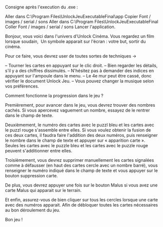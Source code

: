 Consigne après l'execution du .exe :

Aller dans C:\Program Files\UnlockJeuExecutableFinal\app
Copier Font / images / serial / sons
Aller dans C:\Program Files\UnlockJeuExecutableFinal
Coller Font / images / serial / sons
Lancer l'application.

Bonjour, vous voici dans l'univers d'Unlock Cinéma. Vous regardez un film lorsque soudain, 
Un symbole apparait sur l'écran : votre but, sortir du cinéma. 

Pour ce faire, vous devrez user de toutes sortes de techniques ->

– Tourner les cartes en appuyant sur le clic droit.
– Bien regarder les détails, s'il y a des chiffres dissimulés.
– N'hésitez pas à demander des indices en appuyant sur l'ampoule dans le menu.
– Le 4e mur peut être cassé, donc vérifier le document Unlock Jeu.
– Vous pouvez changer la musique selon vos préférences.

Comment fonctionne la progression dans le jeu ?

Premièrement, pour avancer dans le jeu, vous devrez trouver des nombres cachés.
Si vous apercevez vaguement un nombre, essayez de le rentrer dans le champ de texte.

Deuxièmement, le numéro des cartes avec le puzzl bleu et les cartes avec le puzzl rouge s'assemble entre elles.
Si vous voulez obtenir la fusion de ces deux cartes, il faudra faire l'addition des deux numéros, 
puis renseigner le nombre dans le champ de texte et appuyer sur « apparition carte ». 
Seules les cartes avec le puzzle bleu et les cartes avec le puzzle rouge peuvent s'additionner entre elles.

Troisièmement, vous devrez supprimer manuellement les cartes signalées comme à défausser (en haut des cartes cercle avec un nombre barré), vous renseigner le numéro indiqué dans le champ de texte et vous appuyer sur le bouton suppression carte.

De plus, vous devrez appuyer une fois sur le bouton Malus si vous avez une carte Malus qui apparait sur le terrain.

Et enfin, assurez-vous de bien cliquer sur tous les cercles lorsque une carte avec des numéros apparait.
Afin de débloquer toutes les cartes nécessaires au bon déroulement du jeu.

Bon jeu !
